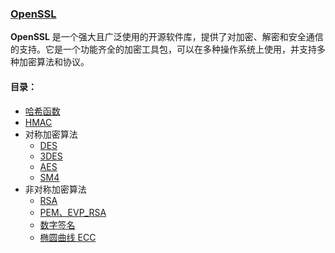### [OpenSSL](#)

**OpenSSL** 是一个强大且广泛使用的开源软件库，提供了对加密、解密和安全通信的支持。它是一个功能齐全的加密工具包，可以在多种操作系统上使用，并支持多种加密算法和协议。



#### 目录：

* [哈希函数](./contents/hash.md)
* [HMAC](./contents/hmac.md)
* 对称加密算法
  * [DES](./contents/DES.md)
  * [3DES](./contents/3DES.md)
  * [AES](./contents/AES.md)
  * [SM4](./contents/SM4.md)
* 非对称加密算法
  * [RSA](./contents/RSA.md)
  * [PEM、EVP_RSA](./contents/PEM.md)
  * [数字签名](./contents/Signature.md)
  * [椭圆曲线 ECC](./contents/ECC.md)

